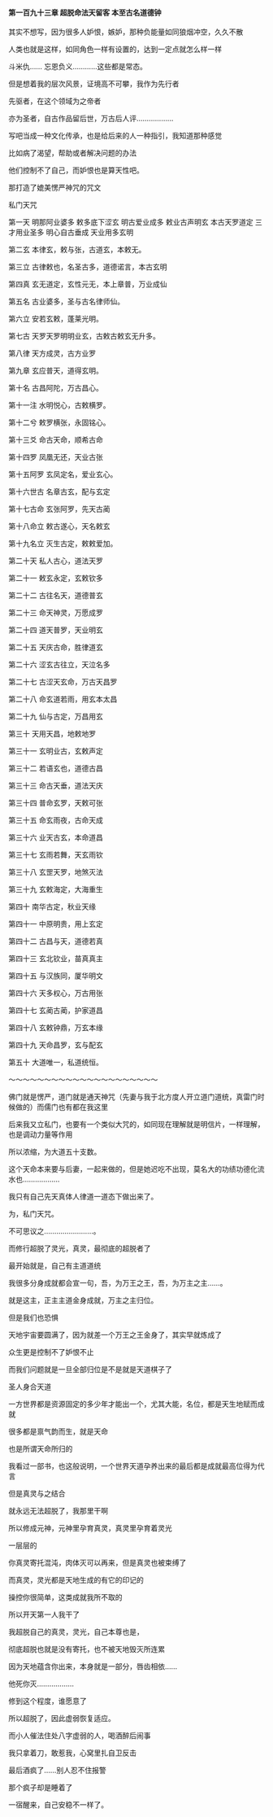 #### 第一百九十三章 超脱命法天留客 本至古名道德钟


其实不想写，因为很多人妒恨，嫉妒，那种负能量如同狼烟冲空，久久不散

人类也就是这样，如同角色一样有设置的，达到一定点就怎么样一样

斗米仇……
忘恩负义…………这些都是常态。

但是想着我的层次风景，证境高不可攀，我作为先行者

先驱者，在这个领域为之帝者

亦为圣者，自古作品留后世，万古后人评………………

写吧当成一种文化传承，也是给后来的人一种指引，我知道那种感觉

比如病了渴望，帮助或者解决问题的办法

他们控制不了自己，而妒恨也是算天性吧。

那打造了媲美愣严神咒的咒文

私门天咒

第一天
明那阿业婆多
敕多底下涩玄
明古爱业成多
敕业古声明玄
本古天罗道定
三才用业圣多
明心自古垂成
天业用多玄明

第二玄
本律玄，敕与张，古道玄，本敕无。

第三立
古律敕也，名圣古多，道德诺言，本古玄明

第四真
玄无道定，玄性元无，本上章普，万业成仙

第五名
古业婆多，圣与古名律师仙。

第六立
安若玄敕，蓬莱光明。

第七古
天罗天罗明明业玄，古敕古敕玄无升多。

第八律
天方成灵，古方业罗

第九章
玄应普天，道得玄明。

第十名
古昌阿陀，万古昌心。

第十一注
水明悦心，古敕横罗。

第十二兮
敕罗横张，永固铭心。

第十三爻
命古天命，顺希古命

第十四罗
凤凰无还，天业古张

第十五阿罗
玄凤定名，爱业玄心。

第十六世古
名章古玄，配与玄定

第十七古命
玄张阿罗，先天古蔺

第十八命立
敕古遂心，天名敕玄

第十九名立
灭生古定，敕敕爱加。

第二十天
私人古心，道法天罗

第二十一
敕玄永定，玄敕钦多

第二十二
古往名天，道德普玄

第二十三
命天神灵，万愿成罗

第二十四
道天普罗，天业明玄

第二十五
天庆古命，胜律道玄

第二十六
涩玄古往立，天泣名多

第二十七
古涩天玄命，万古天昌罗

第二十八
命玄道若雨，用玄本太昌

第二十九
仙与古定，万昌用玄

第三十
天用天昌，地敕地罗

第三十一
玄明业古，玄敕声定

第三十二
若语玄也，道德古昌

第三十三
命古天垂，道法天庆

第三十四
普命玄罗，天敕可张

第三十五
命玄雨夜，古命天成

第三十六
业天古玄，本命道昌

第三十七
玄雨若舞，天玄雨钦

第三十八
玄罡天罗，地煞灭法

第三十九
玄敕海定，大海重生

第四十
南华古定，秋业天缘

第四十一
中原明贵，用上玄定

第四十二
古昌与天，道德若真

第四十三
玄北钦业，苗真真主

第四十五
与汉族同，厦华明文

第四十六
天多权心，万古用张

第四十七
玄蔺古蔺，护家道昌

第四十八
玄敕钟鼎，万玄本缘

第四十九
天命昌罗，玄与配玄

第五十
大道唯一，私道统恒。

～～～～～～～～～～～～～～～～～～～～～

佛门就是愣严，道门就是通天神咒（先妻与我于北方度人开立道门道统，真雷门时候做的）而儒门也有都在我这里

后来我又立私门，也要有一个类似大咒的，如同现在理解就是明信片，一样理解，也是调动力量等作用

所以浓缩，为大道五十支数。

这个天命本来要与后妻，一起来做的，但是她迟吃不出现，莫名大的功绩功德化流水也………………

我只有自己先天真体人律道一道态下做出来了。

为，私门天咒。

不可思议之……………………。

而修行超脱了灵光，真灵，最彻底的超脱者了

最开始就是，自己有主道道统

我很多分身成就都会宣一句，吾，为万王之王，吾，为万主之主……。

就是这主，正主主道金身成就，万主之主归位。

但是我们也恐惧

天地宇宙要圆满了，因为就差一个万王之王金身了，其实早就炼成了

众生更是控制不了妒恨不止

而我们问题就是一旦全部归位是不是就是天道棋子了

圣人身合天道

一方世界都是资源固定的多少年才能出一个，尤其大能，名位，都是天生地赋而成就

很多都是禀气韵而生，就是天命

也是所谓天命所归的

我看过一部书，也这般说明，一个世界天道孕养出来的最后都是成就最高位得为代言

但是真灵与之结合

就永远无法超脱了，我那里干啊

所以修成元神，元神里孕育真灵，真灵里孕育着灵光

一层层的

你真灵寄托混沌，肉体灭可以再来，但是真灵也被束缚了

而真灵，灵光都是天地生成的有它的印记的

操控你很简单，这类成就我所不取的

所以开天第一人我干了

我超脱自己的真灵，灵光，自己本尊也是，

彻底超脱也就是没有寄托，也不被天地毁灭所连累

因为天地蕴含你出来，本身就是一部分，唇齿相依……

他死你灭………………

修到这个程度，谁愿意了

所以超脱了，因此虚弱恢复适应。

而小人催法住处八字虚弱的人，喝酒醉后闹事

我只拿着刀，敢惹我，心窝里扎自卫反击

最后酒疯了……别人忍不住报警

那个疯子却是睡着了

一宿醒来，自己安稳不一样了。

